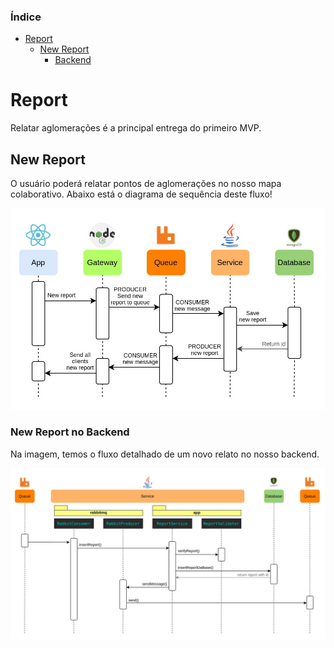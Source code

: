 ### Índice
* [Report](#report)
    * [New Report](#new_report)
         * [Backend](#new_report_backend)



# Report <a name="report"></a>

Relatar aglomerações é a principal entrega do primeiro MVP.

## New Report <a name="new_report"></a>

O usuário poderá relatar pontos de aglomerações no nosso mapa colaborativo. Abaixo está o diagrama de sequência deste fluxo!

![sequencia new report macro](https://github.com/TCC-Senac-Brunno-Eduardo/docs/blob/master/Diagramas/diagrama%20sequencia%20geral.jpg)

### New Report no Backend <a name="new_report_backend"></a>

Na imagem, temos o fluxo detalhado de um novo relato no nosso backend.

![sequencia new report macro](https://github.com/TCC-Senac-Brunno-Eduardo/docs/blob/master/Diagramas/new%20report%20backend.jpg)

